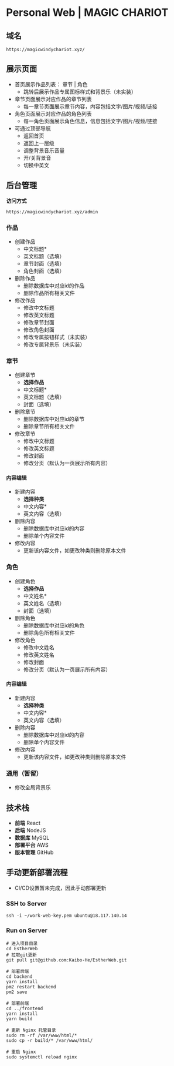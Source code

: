 # Personal Web | MAGIC CHARIOT

## 域名
    https://magicwindychariot.xyz/

## 展示页面
- 首页展示作品列表： 章节 | 角色
    - 跳转后展示作品专属图标样式和背景乐（未实装）
- 章节页面展示对应作品的章节列表
    - 每一章节页面展示章节内容，内容包括文字/图片/视频/链接
- 角色页面展示对应作品的角色列表
    - 每一角色页面展示角色信息，信息包括文字/图片/视频/链接
- 可通过顶部导航
    - 返回首页
    - 返回上一层级
    - 调整背景音乐音量
    - 开/关背景音
    - 切换中英文

## 后台管理
**访问方式**
    
    https://magicwindychariot.xyz/admin

### 作品
- 创建作品
    - 中文标题*
    - 英文标题（选填）
    - 章节封面（选填）
    - 角色封面（选填）
- 删除作品
    - 删除数据库中对应id的作品
    - 删除作品所有相关文件
- 修改作品
    - 修改中文标题
    - 修改英文标题
    - 修改章节封面
    - 修改角色封面
    - 修改专属按钮样式（未实装）
    - 修改专属背景乐（未实装）

### 章节
- 创建章节
    - **选择作品**
    - 中文标题*
    - 英文标题（选填）
    - 封面（选填）
- 删除章节
    - 删除数据库中对应id的章节
    - 删除章节所有相关文件
- 修改章节
    - 修改中文标题
    - 修改英文标题
    - 修改封面
    - 修改分页（默认为一页展示所有内容）
#### 内容编辑
- 新建内容
    - **选择种类**
    - 中文内容*
    - 英文内容（选填）
- 删除内容
    - 删除数据库中对应id的内容
    - 删除单个内容文件
- 修改内容
    - 更新该内容文件，如更改种类则删除原本文件

### 角色
- 创建角色
    - **选择作品**
    - 中文姓名*
    - 英文姓名（选填）
    - 封面（选填）
- 删除角色
    - 删除数据库中对应id的角色
    - 删除角色所有相关文件
- 修改角色
    - 修改中文姓名
    - 修改英文姓名
    - 修改封面
    - 修改分页（默认为一页展示所有内容）
#### 内容编辑
- 新建内容
    - **选择种类**
    - 中文内容*
    - 英文内容（选填）
- 删除内容
    - 删除数据库中对应id的内容
    - 删除单个内容文件
- 修改内容
    - 更新该内容文件，如更改种类则删除原本文件
### 通用（暂留）
- 修改全局背景乐

## 技术栈
- **前端** React
- **后端** NodeJS
- **数据库** MySQL
- **部署平台** AWS
- **版本管理** GitHub

## 手动更新部署流程
- CI/CD设置暂未完成，因此手动部署更新
### SSH to Server
    ssh -i ~/work-web-key.pem ubuntu@18.117.140.14

### Run on Server
    # 进入项目目录
    cd EstherWeb
    # 拉取git更新
    git pull git@github.com:Kaibo-He/EstherWeb.git

    # 部署后端
    cd backend
    yarn install
    pm2 restart backend
    pm2 save

    # 部署前端
    cd ../frontend
    yarn install
    yarn build
    
    # 更新 Nginx 托管目录
    sudo rm -rf /var/www/html/*
    sudo cp -r build/* /var/www/html/

    # 重启 Nginx
    sudo systemctl reload nginx
